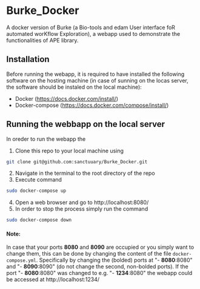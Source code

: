# Burke_Docker
A docker version of Burke (a Bio-tools and edam User interface foR automated worKflow Exploration), a webapp used to demonstrate the functionalities of APE library.

## Installation

Before running the webapp, it is required to have installed the following software on the hosting machine (in case of sunning on the locas server, the software should be instaled on the local machine):
- Docker (https://docs.docker.com/install/)
- Docker-compose (https://docs.docker.com/compose/install/)

## Running the webbapp on the local server

In oreder to run the webapp the 
1. Clone this repo to your local machine using 
```bash
git clone git@github.com:sanctuuary/Burke_Docker.git
```
2. Navigate in the terminal to the root directory of the repo
3. Execute command
```bash
sudo docker-compose up
```
4.  Open a web browser and go to http://localhost:8080/
5. In order to stop the process simply run the command
```bash
sudo docker-compose down
```

#### Note:
In case that your ports **8080** and **8090** are occupied or you simply want to change them, this can be done by changing the content of the file `docker-compose.yml`. Specifically by changing the (bolded) ports at  "- **8080**:8080" and "- **8090**:8090" (do not change the second, non-bolded ports). If the port  "- **8080**:8080"  was changed to e.g.  "- **1234**:8080" the webapp could be accessed at http://localhost:1234/



